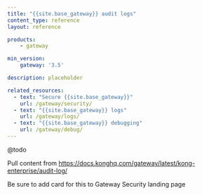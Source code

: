 ```yaml
---
title: "{{site.base_gateway}} audit logs"
content_type: reference
layout: reference

products:
    - gateway

min_version:
    gateway: '3.5'

description: placeholder

related_resources:
  - text: "Secure {{site.base_gateway}}"
    url: /gateway/security/
  - text: "{{site.base_gateway}} logs"
    url: /gateway/logs/
  - text: "{{site.base_gateway}} debugging"
    url: /gateway/debug/
---
```


@todo

Pull content from https://docs.konghq.com/gateway/latest/kong-enterprise/audit-log/

Be sure to add card for this to Gateway Security landing page